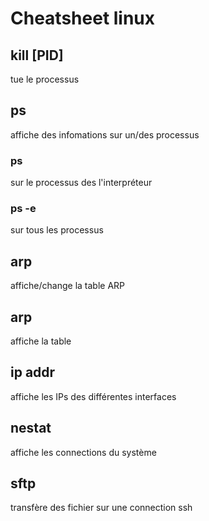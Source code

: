 # Cheatsheet linux

## kill [PID]
tue le processus

## ps
affiche des infomations sur un/des processus
### ps
sur le processus des l'interpréteur
### ps -e
sur tous les processus

## arp
affiche/change la table ARP

## arp
affiche la table

## ip addr
affiche les IPs des différentes interfaces

## nestat
affiche les connections du système

## sftp
transfère des fichier sur une connection ssh

